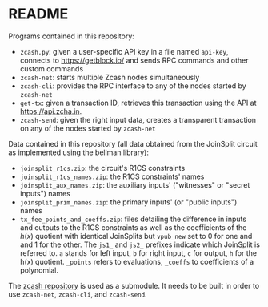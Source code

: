 # README

Programs contained in this repository:

- `zcash.py`: given a user-specific API key in a file named `api-key`, connects to https://getblock.io/ and sends RPC commands and other custom commands
- `zcash-net`: starts multiple Zcash nodes simultaneously
- `zcash-cli`: provides the RPC interface to any of the nodes started by `zcash-net`
- `get-tx`: given a transaction ID, retrieves this transaction using the API at https://api.zcha.in.
- `zcash-send`: given the right input data, creates a transparent transaction on any of the nodes started by `zcash-net`

Data contained in this repository (all data obtained from the JoinSplit circuit as implemented using the bellman library):

- `joinsplit_r1cs.zip`: the circuit's R1CS constraints
- `joinsplit_r1cs_names.zip`: the R1CS constraints' names
- `joinsplit_aux_names.zip`: the auxiliary inputs' ("witnesses" or "secret inputs") names
- `joinsplit_prim_names.zip`: the primary inputs'  (or "public inputs") names
- `tx_fee_points_and_coeffs.zip`: files detailing the difference in inputs and outputs to the R1CS constraints as well as the coefficients of the $h(x)$ quotient with identical JoinSplits but `vpub_new` set to 0 for one and and 1 for the other. The `js1_` and `js2_` prefixes indicate which JoinSplit is referred to. `a` stands for left input, `b` for right input, `c` for output, `h` for the h(x) quotient. `_points` refers to evaluations, `_coeffs` to coefficients of a polynomial.

The [zcash repository](https://github.com/zcash/zcash) is used as a submodule.
It needs to be built in order to use `zcash-net`, `zcash-cli`, and `zcash-send`.
